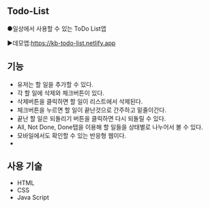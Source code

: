 ## Todo-List
●일상에서 사용할 수 있는 ToDo List앱

▶데모앱:https://kb-todo-list.netlify.app
## 기능
* 유저는 할 일을 추가할 수 있다.
* 각 할 일에 삭제와 체크버튼이 있다.
* 삭제버튼을 클릭하면 할 일이 리스트에서 삭제된다.
* 체크버튼을 누르면 할 일이 끝난것으로 간주하고 밑줄이간다.
* 끝난 할 일은 되돌리기 버튼을 클릭하면 다시 되돌릴 수 있다.
* All, Not Done, Done탭을 이용해 할 일들을 상태별로 나누어서 볼 수 있다.
* 모바일에서도 확인할 수 있는 반응형 웹이다.
* 
## 사용 기술
* HTML
* CSS
* Java Script
